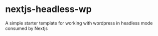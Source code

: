 # nextjs-headless-wp
A simple starter template for working with wordpress in headless mode consumed by Nextjs
